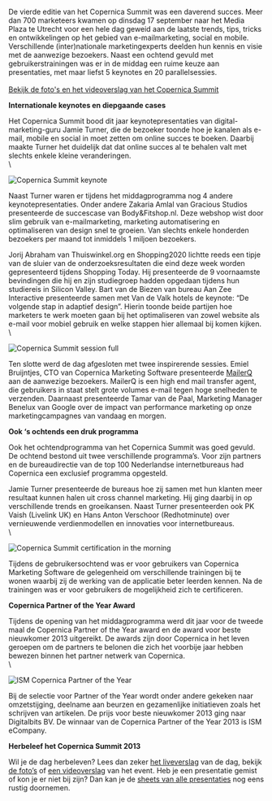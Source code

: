 De vierde editie van het Copernica Summit was een daverend succes. Meer
dan 700 marketeers kwamen op dinsdag 17 september naar het Media Plaza
te Utrecht voor een hele dag geweid aan de laatste trends, tips, tricks
en ontwikkelingen op het gebied van e-mailmarketing, social en mobile.
Verschillende (inter)nationale marketingexperts deelden hun kennis en
visie met de aanwezige bezoekers. Naast een ochtend gevuld met
gebruikerstrainingen was er in de middag een ruime keuze aan
presentaties, met maar liefst 5 keynotes en 20 parallelsessies.\
\
[Bekijk de foto's en het videoverslag van het Copernica
Summit](http://www.copernica.com/nl/ondersteuning/copernica-summit/impressie-copernica-summit-2013 "Bekijk de foto's van Copernica Summit 2013")

**Internationale keynotes en diepgaande cases**

Het Copernica Summit bood dit jaar keynotepresentaties van
digital-marketing-guru Jamie Turner, die de bezoeker toonde hoe je
kanalen als e-mail, mobile en social in moet zetten om online succes te
boeken. Daarbij maakte Turner het duidelijk dat dat online succes al te
behalen valt met slechts enkele kleine veranderingen.\
\

![Copernica Summit
keynote](Copernicacom/copernica-summit-polar.jpg "Copernica Summit keynote")

Naast Turner waren er tijdens het middagprogramma nog 4 andere
keynotepresentaties. Onder andere Zakaria Amlal van Gracious Studios
presenteerde de succescase van Body&Fitshop.nl. Deze webshop wist door
slim gebruik van e-mailmarketing, marketing automatisering en
optimaliseren van design snel te groeien. Van slechts enkele honderden
bezoekers per maand tot inmiddels 1 miljoen bezoekers.

Jorij Abraham van Thuiswinkel.org en Shopping2020 lichtte reeds een
tipje van de sluier van de onderzoeksresultaten die eind deze week
worden gepresenteerd tijdens Shopping Today. Hij presenteerde de 9
voornaamste bevindingen die hij en zijn studiegroep hadden opgedaan
tijdens hun studiereis in Silicon Valley. Bart van de Biezen van bureau
Aan Zee Interactive presenteerde samen met Van de Valk hotels de
keynote: “De volgende stap in adaptief design”. Hierin toonde beide
partijen hoe marketers te werk moeten gaan bij het optimaliseren van
zowel website als e-mail voor mobiel gebruik en welke stappen hier
allemaal bij komen kijken.\
\

![Copernica Summit session
full](Copernicacom/copernica-summit-session.jpg "Copernica Summit session full")

Ten slotte werd de dag afgesloten met twee inspirerende sessies. Emiel
Bruijntjes, CTO van Copernica Marketing Software presenteerde
[MailerQ](http://www.mailerq.com/) aan de aanwezige bezoekers. MailerQ
is een high end mail transfer agent, die gebruikers in staat stelt grote
volumes e-mail tegen hoge snelheden te verzenden. Daarnaast presenteerde
Tamar van de Paal, Marketing Manager Benelux van Google over de impact
van performance marketing op onze marketingcampagnes van vandaag en
morgen.

**Ook ‘s ochtends een druk programma**

Ook het ochtendprogramma van het Copernica Summit was goed gevuld. De
ochtend bestond uit twee verschillende programma’s. Voor zijn partners
en de bureaudirectie van de top 100 Nederlandse internetbureaus had
Copernica een exclusief programma opgesteld.

Jamie Turner presenteerde de bureaus hoe zij samen met hun klanten meer
resultaat kunnen halen uit cross channel marketing. Hij ging daarbij in
op verschillende trends en groeikansen. Naast Turner presenteerden ook
PK Vaish (Livelink UK) en Hans Anton Verschoor (Redhotminute) over
vernieuwende verdienmodellen en innovaties voor internetbureaus.\
\

![Copernica Summit certification in the
morning](Copernicacom/copernica-summit-morning.jpg "Copernica Summit certification in the morning")

Tijdens de gebruikersochtend was er voor gebruikers van Copernica
Marketing Software de gelegenheid om verschillende trainingen bij te
wonen waarbij zij de werking van de applicatie beter leerden kennen. Na
de trainingen was er voor gebruikers de mogelijkheid zich te
certificeren.

**Copernica Partner of the Year Award**

Tijdens de opening van het middagprogramma werd dit jaar voor de tweede
maal de Copernica Partner of the Year award en de award voor beste
nieuwkomer 2013 uitgereikt. De awards zijn door Copernica in het leven
geroepen om de partners te belonen die zich het voorbije jaar hebben
bewezen binnen het partner netwerk van Copernica.\
\

![ISM Copernica Partner of the
Year](Copernicacom/ISM-partner-of-the-year.jpg "ISM Copernica Partner of the Year")

Bij de selectie voor Partner of the Year wordt onder andere gekeken naar
omzetstijging, deelname aan beurzen en gezamenlijke initiatieven zoals
het schrijven van artikelen. De prijs voor beste nieuwkomer 2013 ging
naar Digitalbits BV. De winnaar van de Copernica Partner of the Year
2013 is ISM eCompany.

**Herbeleef het Copernica Summit 2013**

Wil je de dag herbeleven? Lees dan zeker [het
liveverslag](https://www.copernica.com/nl/blog/liveverslag-copernica-summit-2013)
van de dag, bekijk [de
foto’s](./impression-copernica-summit-2013.md)
of [een
videoverslag](http://www.youtube.com/watch?v=pBtPp6N7LBw&feature=youtu.be)
van het event. Heb je een presentatie gemist of kon je er niet bij zijn?
Dan kan je de [sheets van alle
presentaties](./speakers-copernica-summit.md)
nog eens rustig doornemen.
